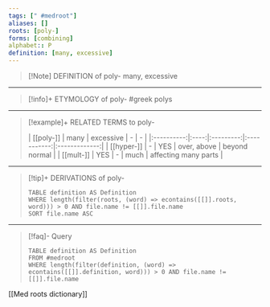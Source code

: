 ```yaml
---
tags: [" #medroot"]
aliases: []
roots: [poly-]
forms: [combining]
alphabet:: P
definition: [many, excessive]
---
```

>[!Note] DEFINITION of poly-
>many, excessive
_____
>[!info]+ ETYMOLOGY of poly-
>#greek polys
_____
>[!example]+ RELATED TERMS to poly-
>
>| [[poly-]]  | many | excessive |      -      |       -       |
|:----------:|:----:|:---------:|:-----------:|:-------------:|
| [[hyper-]] |  -   |    YES    | over, above | beyond normal |
| [[mult-]]  | YES  |     -     |    much     | affecting many parts              |
_____
>[!tip]+ DERIVATIONS of poly-
>```dataview
>TABLE definition AS Definition 
>WHERE length(filter(roots, (word) => econtains([[]].roots, word))) > 0 AND file.name != [[]].file.name
>SORT file.name ASC
>```
___
>[!faq]- Query
>```dataview
>TABLE definition AS Definition
>FROM #medroot
>WHERE length(filter(definition, (word) => econtains([[]].definition, word))) > 0 AND file.name != [[]].file.name
>```

[[Med roots dictionary]]